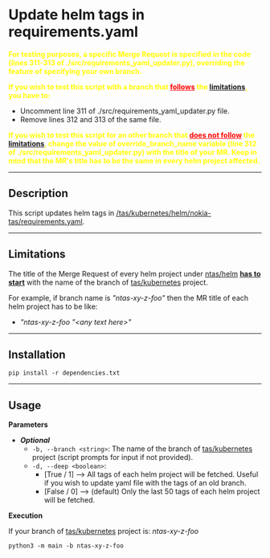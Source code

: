 # Update helm tags in requirements.yaml

<p style="color:yellow;">
    <strong> For testing purposes, a specific Merge Request is specified in the code (lines 311-313 of ./src/requirements_yaml_updater.py), overriding the feature of specifying your own branch.</strong>
</p>
<p style="color:yellow;">
    <strong> If you wish to test this script with a branch that <ins style="color:red;">follows</ins> the <a href="limitations">limitations</a>, you have to:</strong>
</p>
<ul>
    <li>Uncomment line 311 of ./src/requirements_yaml_updater.py file.</li>
    <li>Remove lines 312 and 313 of the same file.</li>
</ul>
<p style="color:yellow;">
    <strong> If you wish to test this script for an other branch that <ins style="color:red;">does not follow</ins> the <a href="limitations">limitations</a>, change the value of override_branch_name variable (line 312 of ./src/requirements_yaml_updater.py) with the title of your MR. Keep in mind that the MR's title has to be the same in every helm project affected.</strong>
</p>

<hr>

## Description

This script updates helm tags in [/tas/kubernetes/helm/nokia-tas/requirements.yaml](https://gitlabe1.ext.net.nokia.com/tas/kubernetes/-/blob/ntas-19-0/helm/nokia-tas/requirements.yaml).

<hr>

## Limitations <a name="#limitations"></a>

The title of the Merge Request of every helm project under [ntas/helm](https://scm.cci.nokia.net/ntas/helm) <strong><ins>has to start</ins></strong> with the name of the branch of [tas/kubernetes](https://gitlabe1.ext.net.nokia.com/tas/kubernetes) project.

For example, if branch name is <em>"ntas-xy-z-foo"</em> then the MR title of each helm project has to be like: 
* <em>"ntas-xy-z-foo "\<any text here\>"</em>

<hr>

## Installation

    pip install -r dependencies.txt

<hr>

## Usage
**Parameters**

* ***Optional***
    * `-b, --branch <string>`: The name of the branch of [tas/kubernetes](https://gitlabe1.ext.net.nokia.com/tas/kubernetes) project (script prompts for input if not provided).
    * `-d, --deep <boolean>`:
        - [True / 1]  --> All tags of each helm project will be fetched. Useful if you wish to update yaml file with the tags of an old branch.
        - [False / 0] --> (default) Only the last 50 tags of each helm project will be fetched.
    
**Execution**

If your branch of [tas/kubernetes](https://gitlabe1.ext.net.nokia.com/tas/kubernetes) project is: <em>ntas-xy-z-foo</em>
    
    python3 -m main -b ntas-xy-z-foo

